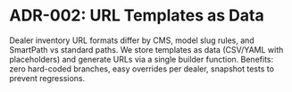 # ADR-002: URL Templates as Data

Dealer inventory URL formats differ by CMS, model slug rules, and SmartPath vs standard paths. We store templates as data (CSV/YAML with placeholders) and generate URLs via a single builder function. Benefits: zero hard-coded branches, easy overrides per dealer, snapshot tests to prevent regressions.
